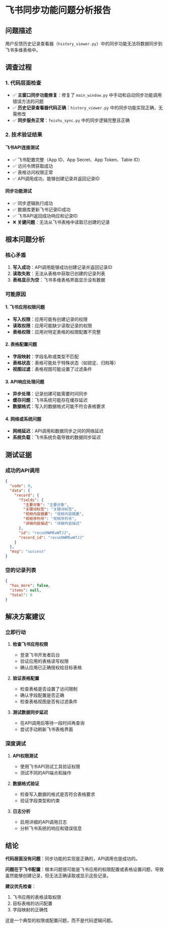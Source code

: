 # 飞书同步功能问题分析报告

## 问题描述
用户反馈历史记录查看器（`history_viewer.py`）中的同步功能无法将数据同步到飞书多维表格中。

## 调查过程

### 1. 代码层面检查
- ✅ **主窗口同步功能修复**：修复了 `main_window.py` 中手动和自动同步功能调用错误方法的问题
- ✅ **历史记录查看器代码正确**：`history_viewer.py` 中的同步功能实现正确，无需修改
- ✅ **同步服务正常**：`feishu_sync.py` 中的同步逻辑完整且正确

### 2. 技术验证结果

#### 飞书API连接测试
- ✅ 飞书配置完整（App ID、App Secret、App Token、Table ID）
- ✅ 访问令牌获取成功
- ✅ 表格访问权限正常
- ✅ API调用成功，能够创建记录并返回记录ID

#### 同步功能测试
- ✅ 同步逻辑执行成功
- ✅ 数据库更新飞书记录ID成功
- ✅ 飞书API返回成功响应和记录ID
- ❌ **关键问题**：无法从飞书表格中读取已创建的记录

## 根本问题分析

### 核心矛盾
1. **写入成功**：API调用能够成功创建记录并返回记录ID
2. **读取失败**：无法从表格中获取已创建的记录列表
3. **表格显示为空**：飞书多维表格界面显示没有数据

### 可能原因

#### 1. 飞书应用权限问题
- **写入权限**：应用可能有创建记录的权限
- **读取权限**：应用可能缺少读取记录的权限
- **表格权限**：应用对特定表格的权限配置不完整

#### 2. 表格配置问题
- **字段映射**：字段名称或类型不匹配
- **表格状态**：表格可能处于特殊状态（如锁定、归档等）
- **视图过滤**：表格视图可能设置了过滤条件

#### 3. API响应处理问题
- **异步处理**：记录创建可能需要时间同步
- **缓存问题**：飞书系统可能存在缓存延迟
- **数据格式**：写入的数据格式可能不符合表格要求

#### 4. 网络或系统问题
- **网络延迟**：API调用和数据同步之间的网络延迟
- **系统负载**：飞书系统负载导致的数据同步延迟

## 测试证据

### 成功的API调用
```json
{
  "code": 0,
  "data": {
    "record": {
      "fields": {
        "主要对象": "主要对象",
        "关键词标签": "关键词标签",
        "视频内容摘要": "视频内容摘要",
        "视频序列号": "视频序列号",
        "详细内容描述": "详细内容描述"
      },
      "id": "recuUHWMEwWTJJ",
      "record_id": "recuUHWMEwWTJJ"
    }
  },
  "msg": "success"
}
```

### 空的记录列表
```json
{
  "has_more": false,
  "items": null,
  "total": 0
}
```

## 解决方案建议

### 立即行动
1. **检查飞书应用权限**
   - 登录飞书开发者后台
   - 验证应用的表格读写权限
   - 确认应用已正确授权给目标表格

2. **验证表格配置**
   - 检查表格是否设置了访问限制
   - 确认字段配置是否正确
   - 检查表格视图是否有过滤条件

3. **测试数据同步延迟**
   - 在API调用后等待一段时间再查询
   - 尝试手动刷新飞书表格界面

### 深度调试
1. **API权限测试**
   - 使用飞书API测试工具验证权限
   - 测试不同的API端点和操作

2. **数据格式验证**
   - 检查写入数据的格式是否符合表格要求
   - 验证字段类型和约束

3. **日志分析**
   - 启用详细的API调用日志
   - 分析飞书系统的响应和错误信息

## 结论

**代码层面没有问题**：同步功能的实现是正确的，API调用也是成功的。

**问题在于飞书配置**：根本问题很可能是飞书应用的权限配置或表格设置问题，导致虽然能够创建记录，但无法正确读取或显示这些记录。

**建议优先检查**：
1. 飞书应用的表格读取权限
2. 目标表格的访问配置
3. 字段映射的正确性

这是一个典型的权限或配置问题，而不是代码逻辑问题。